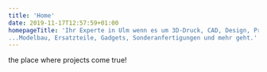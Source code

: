 ```yaml
---
title: 'Home'
date: 2019-11-17T12:57:59+01:00
homepageTitle: 'Ihr Experte in Ulm wenn es um 3D-Druck, CAD, Design, Prototyping, 
...Modelbau, Ersatzteile, Gadgets, Sonderanfertigungen und mehr geht.'
---
```


the place where projects come true!
